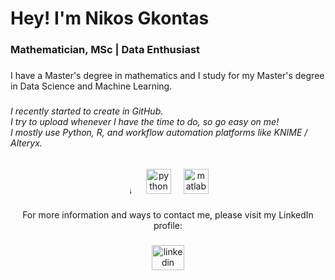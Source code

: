 <h1 align="left">Hey! I'm Nikos Gkontas</h1>

###

<h3 align="left">Mathematician, MSc | Data Enthusiast</h3>

###

<p align="left">I have a Master's degree in mathematics and I study for my Master's degree in Data Science and Machine Learning.</p>

###

<h6 align="left">I recently started to create in GitHub. 
  <br>
I try to upload whenever I have the time to do, so go easy on me!
<br>
I mostly use Python, R, and workflow automation platforms like KNIME / Alteryx.</h6>

###

<div align="center">
  <img src="https://cdn.jsdelivr.net/gh/devicons/devicon/icons/jupyter/jupyter-original.svg" height="10" alt="jupyter logo"  />
  <img width="12" />
  <img src="https://cdn.jsdelivr.net/gh/devicons/devicon/icons/python/python-original.svg" height="40" alt="python logo"  />
  <img width="12" />
  <img src="https://cdn.jsdelivr.net/gh/devicons/devicon/icons/r/r-original.svg" height="40" alt="matlab logo"  />
</div>

###

<p align="center">For more information and ways to contact me, please visit my LinkedIn profile:</p>

###

<div align="center">
  <a href="https://www.linkedin.com/in/nikosgkontas/" target="_blank">
    <img src="https://raw.githubusercontent.com/maurodesouza/profile-readme-generator/master/src/assets/icons/social/linkedin/default.svg" width="52" height="40" alt="linkedin logo"  />
  </a>
</div>

###
